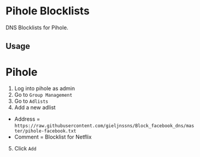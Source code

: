 # Pihole Blocklists
DNS Blocklists for Pihole.

## Usage

# Pihole
1. Log into pihole as admin
2. Go to `Group Management`
3. Go to `Adlists`
4. Add a new adlist
  - Address = `https://raw.githubusercontent.com/gieljnssns/Block_facebook_dns/master/pihole-facebook.txt`
 - Comment =  Blocklist for Netflix
5. Click `Add`
 
